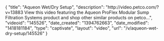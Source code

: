 {
    "title": "Aqueon Wet\/Dry Setup",
    "description": "http:\/\/video.petco.com\/?v=13883 View this video featuring the Aqueon ProFlex Modular Sump Filtration Systems product and shop other similar products on petco...",
    "videoid": "145526",
    "date_created": "1394762663",
    "date_modified": "1418181184",
    "type": "captivate",
    "layout": "video",
    "url": "\/v\/aqueon-wet-dry-setup\/145526"
}